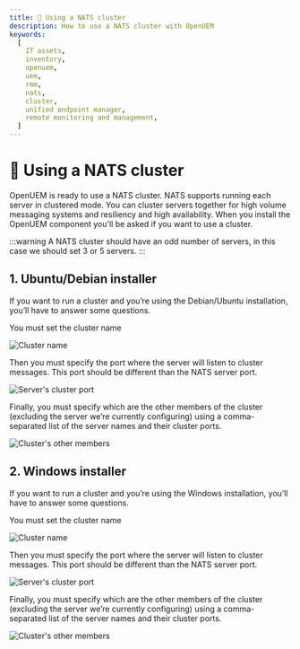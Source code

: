 ```yaml
---
title: 🏢 Using a NATS cluster
description: How to use a NATS cluster with OpenUEM
keywords:
  [
    IT assets,
    inventory,
    openuem,
    uem,
    rmm,
    nats,
    cluster,
    unified endpoint manager,
    remote monitoring and management,
  ]
---
```


# 🏢 Using a NATS cluster

OpenUEM is ready to use a NATS cluster. NATS supports running each server in clustered mode. You can cluster servers together for high volume messaging systems and resiliency and high availability. When you install the OpenUEM component you'll be asked if you want to use a cluster.

:::warning
A NATS cluster should have an odd number of servers, in this case we should set 3 or 5 servers.
:::

## 1. Ubuntu/Debian installer

If you want to run a cluster and you’re using the Debian/Ubuntu installation, you’ll have to answer some questions.

You must set the cluster name

![Cluster name](/img/linux/cluster_name.png)

Then you must specify the port where the server will listen to cluster messages. This port should be different than the NATS server port.

![Server's cluster port](/img/linux/cluster_port.png)

Finally, you must specify which are the other members of the cluster (excluding the server we’re currently configuring) using a comma-separated list of the server names and their cluster ports.

![Cluster's other members](/img/linux/cluster_members.png)

## 2. Windows installer

If you want to run a cluster and you’re using the Windows installation, you’ll have to answer some questions.

You must set the cluster name

![Cluster name](/img/windows/openuem_cluster.png)

Then you must specify the port where the server will listen to cluster messages. This port should be different than the NATS server port.

![Server's cluster port](/img/windows/openuem_cluster_port.png)

Finally, you must specify which are the other members of the cluster (excluding the server we’re currently configuring) using a comma-separated list of the server names and their cluster ports.

![Cluster's other members](/img/windows/openuem_cluster_other_servers.png)
